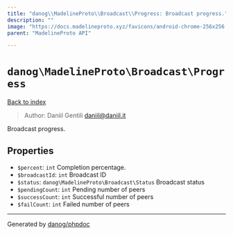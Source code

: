 ```yaml
---
title: "danog\\MadelineProto\\Broadcast\\Progress: Broadcast progress."
description: ""
image: "https://docs.madelineproto.xyz/favicons/android-chrome-256x256.png"
parent: "MadelineProto API"

---
```

# `danog\MadelineProto\Broadcast\Progress`
[Back to index](../../../index.html)

> Author: Daniil Gentili <daniil@daniil.it>  
  

Broadcast progress.  



## Properties
* `$percent`: `int` Completion percentage.
* `$broadcastId`: `int` Broadcast ID
* `$status`: `danog\MadelineProto\Broadcast\Status` Broadcast status
* `$pendingCount`: `int` Pending number of peers
* `$successCount`: `int` Successful number of peers
* `$failCount`: `int` Failed number of peers
---
Generated by [danog/phpdoc](https://phpdoc.daniil.it)
